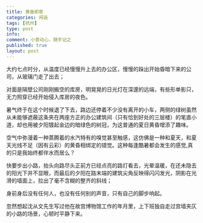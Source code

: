 ```yaml
---
title: 黄昏即景
categories: 闲话
tags: [杭州]
type: post
info: 
comment: 小景动心，随手记之
published: true
layout: post
---
```


大约七点时分，从温度已经慢慢升上去的办公区，慢慢的跺出开始昏暗下来的公司，从玻璃门走了出去；

对面是隔壁公司刚刚搬空的库房，明晃晃的日光灯在深邃的远端，有些形单影只，无力照穿已经开始侵入库房的夜色。

暑气终于在这个时候退了下去，路边还停着不少没有离开的小车，两侧的绿树虽然从未能够遮蔽这条夹在两座方正的办公建筑间（只有恰到好处的三层楼）的笔直小道，却也用被夕阳镀起金边的暗绿色的树冠，为这普通的夏日黄昏增添了趣味。

空气中弥漫着一种蒸腾着的水汽特有的嗅觉甚至触感，这仿佛是一种和夏天，和夏天光线不足（因有云彩）的黄昏相绑定的错觉。这种每逢酷暑都会发生的感觉,真的只是我始终都伴水而居么？

快要步出小路，抬头向路尽头正前方已经点亮的路灯看去，光晕温暖，在还未隐去的阳光下并不显眼，而最后的夕阳在路末端的建筑尖角反映得闪闪发光，阴影在光滑的墙面上，拉出了毫不含糊的整齐的斜线；

身前身后没有任何人，也没有任何别的声音，只有自己的脚步响起。

忽然想起沈从文先生写过他在故宫博物馆工作的年月里，上下班独自走过宫墙夹仄的小路的场景，心顿时平静下来。


